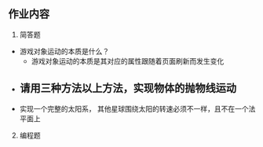 ## 作业内容
1. 简答题
- 游戏对象运动的本质是什么？
	-  游戏对象运动的本质是其对应的属性跟随着页面刷新而发生变化
- 请用三种方法以上方法，实现物体的抛物线运动
	-  
- 实现一个完整的太阳系， 其他星球围绕太阳的转速必须不一样，且不在一个法平面上
2. 编程题

